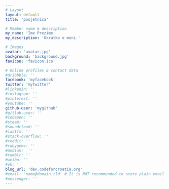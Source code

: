 ```yaml
---
# Layout
layout: default
title: 'posjetnica'

# Member name & description
my_name: 'Ime Prezime'
my_description: 'Ukratko o meni.'

# Images
avatar: 'avatar.jpg'
background: 'background.jpg'
favicon: 'favicon.ico'

# Online profiles & contact data
#dribbble: ''
facebook: 'myfacebook'
twitter: 'mytwitter'
#linkedin: ''
#instagram: ''
#pinterest: ''
#youtube: ''
github-user: 'mygithub'
#gitlab-user: ''
#codepen: ''
#steam: ''
#soundcloud: ''
#lastfm: ''
#stack-overflow: ''
#reddit: ''
#rubygems: ''
#medium:  ''
#tumblr: ''
#weibo: ''
#vk: ''
blog_url: 'dev.codeforcroatia.org'
#email: 'name@domain.tld' # It is NOT recommended to store plain email publicly due to spam, use other methodes of messaging
#messenger: ''
---
```

